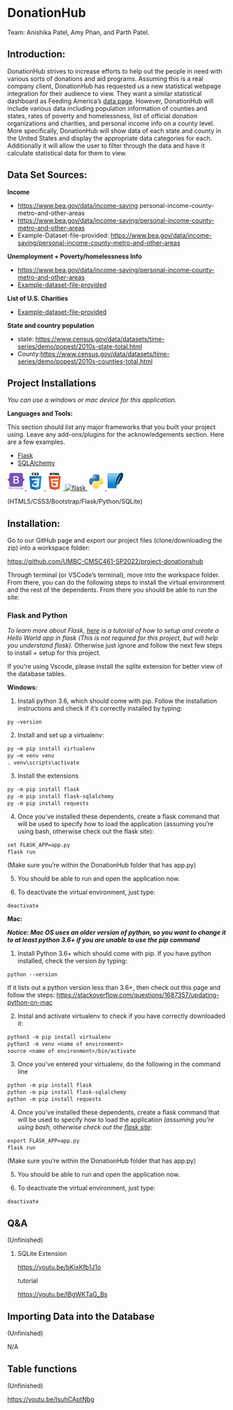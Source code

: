 <h1>DonationHub</h1>
Team: Anishika Patel, Amy Phan, and Parth Patel.

## Introduction:

DonationHub strives to increase efforts to help out the people in need with various sorts of donations and aid programs. Assuming this is a real company client, DonationHub has requested us a new statistical webpage integration for their audience to view. They want a similar statistical dashboard as Feeding America’s [data page](https://www.google.com/url?sa=D&q=https://map.feedingamerica.org/%3F_ga%3D2.10632375.2037159941.1647393264-2115671929.1647393264&ust=1648349280000000&usg=AOvVaw2dKWdVCliQINm6QsQwM_M2&hl=en&source=gmail). However, DonationHub will include various data including population information of counties and states, rates of poverty and homelessness, list of official donation organizations and charities, and personal income info on a county level. More specifically, DonationHub will show data of each state and county in the United States and display the appropriate data categories for each. Additionally it will allow the user to filter through the data and have it calculate statistical data for them to view.

## Data Set Sources:


**Income**
- https://www.bea.gov/data/income-saving personal-income-county-metro-and-other-areas
- https://www.bea.gov/data/income-saving/personal-income-county-metro-and-other-areas
- Example-Dataset-file-provided: https://www.bea.gov/data/income-saving/personal-income-county-metro-and-other-areas 

**Unemployment + Poverty/homelessness Info**
- https://www.bea.gov/data/income-saving/personal-income-county-metro-and-other-areas
- [Example-dataset-file-provided](https://docs.google.com/spreadsheets/d/1OZzh2ByZRDAfWtM55pKj4VhBUfwvjn1z/edit?usp=sharing&amp;ouid=117748847086221195801&amp;rtpof=true&amp;sd=true)

**List of U.S. Charities**
- [Example-dataset-file-provided](https://www.kaggle.com/crawford/us-charities-and-nonprofits?select=eo2.csv)

**State and country population**
- state: https://www.census.gov/data/datasets/time-series/demo/popest/2010s-state-total.html 
- County:https://www.census.gov/data/datasets/time-series/demo/popest/2010s-counties-total.html

## Project Installations
<i>You can use a windows or mac device for this application. </i>

**Languages and Tools:**

This section should list any major frameworks that you built your project using. Leave any add-ons/plugins for the acknowledgements section. Here are a few examples.
* [Flask](https://flask.palletsprojects.com/en/2.0.x/)
* [SQLAlchemy](https://www.sqlalchemy.org/)

<p> <a href="https://getbootstrap.com" target="_blank"> <img src="https://raw.githubusercontent.com/devicons/devicon/master/icons/bootstrap/bootstrap-plain-wordmark.svg" alt="bootstrap" width="40" height="40"/> </a> <a href="https://www.w3schools.com/css/" target="_blank"> <img src="https://raw.githubusercontent.com/devicons/devicon/master/icons/css3/css3-original-wordmark.svg" alt="css3" width="40" height="40"/> </a> <a href="https://www.w3.org/html/" target="_blank"> <img src="https://raw.githubusercontent.com/devicons/devicon/master/icons/html5/html5-original-wordmark.svg" alt="html5" width="40" height="40"/> </a> <a href="https://flask.palletsprojects.com/" target="_blank"> <img src="https://d2knvm16wkt3ia.cloudfront.net/assets/svg-icon/flask.svg" alt="flask" width="40" height="40"/> </a> <a href="https://www.python.org" target="_blank"> <img src="https://raw.githubusercontent.com/devicons/devicon/master/icons/python/python-original.svg" alt="python" width="40" height="40"/><a href="https://www.sqlite.org/index.html" target="_blank"> <img src="https://raw.githubusercontent.com/devicons/devicon/master/icons/sqlite/sqlite-original.svg" alt="sqlite" width="40" height="40"/> </a> </a></p>

(HTML5/CSS3/Bootstrap/Flask/Python/SQLite)

## Installation:

Go to our GitHub page and export our project files (clone/downloading the zip) into a workspace folder: 

https://github.com/UMBC-CMSC461-SP2022/project-donationshub 
 
Through terminal (or VSCode’s terminal), move into the workspace folder. From there, you can do the following steps to install the virtual environment and the rest of the dependents. From there you should be able to run the site: 

### Flask and Python

<i>To learn more about Flask, [here](https://www.askpython.com/python-modules/flask/create-hello-world-in-flask) is a tutorial of how to setup and create a Hello World app in flask (This is not required for this project, but will help you understand flask).</i> Otherwise just ignore and follow the next few steps to install + setup for this project. 

If you're using Vscode,  please install the <i>sqlite</i> extension for better view of the database tables.

**Windows:**

1. Install python 3.6, which should come with pip. Follow the installation instructions and check if it’s correctly installed by typing: 
```
py –version 
```
2. Install and set up a virtualenv: 
```
py –m pip install virtualenv 
py –m venv venv 
. venv\scripts\activate
```

3. Install the extensions 
```
py -m pip install flask 
py -m pip install flask-sqlalchemy 
py -m pip install requests 
```

4. Once you’ve installed these dependents, create a flask command that will be used to specify how to load the application (assuming you’re using bash, otherwise check out the flask site): 
```
set FLASK_APP=app.py 
flask run 
```
(Make sure you’re within the DonationHub folder that has app.py)

5. You should be able to run and open the application now. 

6. To deactivate the virtual environment, just type:
```
deactivate
```

**Mac:**

***Notice: Mac OS uses an older version of python, so you want to change it to at least python 3.6+ if you are unable to use the pip command***

1. Install Python 3.6+ which should come with pip. If you have python installed, check the version by typing:
```
python --version
```

If it lists out a python version less than 3.6+, then check out this page and follow the steps:
    https://stackoverflow.com/questions/1687357/updating-python-on-mac


2. Instal and activate virtualenv to check if you have correctly downloaded it:
```
python3 -m pip install virtualenv
python3 -m venv <name of environment>
source <name of environment>/bin/activate
```

3. Once you've entered your virtualenv, do the following in the command line 

```
python -m pip install flask
python -m pip install flask-sqlalchemy
python -m pip install requests
```
4. Once you've installed these dependents, create a flask command that will be used to specify how to load the application <i>(assuming you're using bash, otherwise check out the [flask site](https://flask.palletsprojects.com/en/2.0.x/cli/)</i>:
```
export FLASK_APP=app.py
flask run
```
(Make sure you’re within the DonationHub folder that has app.py)

5. You should be able to run and open the application now.

6. To deactivate the virtual environment, just type:
```
deactivate
```

## Q&A

(Unfinished)

1. SQLite Extension

    https://youtu.be/bKixKfb1J1o

    tutorial

    https://youtu.be/IBgWKTaG_Bs

## Importing Data into the Database

(Unfinished)

N/A

## Table functions

(Unfinished)

https://youtu.be/IsuhCAptNbg 

####